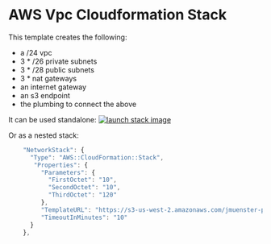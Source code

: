 # AWS Vpc Cloudformation Stack

This template creates the following:

- a /24 vpc
- 3 * /26 private subnets
- 3 * /28 public subnets
- 3 * nat gateways
- an internet gateway
- an s3 endpoint
- the plumbing to connect the above

It can be used standalone: [![launch stack image](https://s3.amazonaws.com/cloudformation-examples/cloudformation-launch-stack.png)](https://console.aws.amazon.com/cloudformation/home?region=us-west-2#/stacks/new?stackName=jenkins-stack&templateURL=https://s3-us-west-2.amazonaws.com/jmuenster-public-templates/jenkins-stack/template.json)

Or as a nested stack:

```javascript
    "NetworkStack": {
      "Type": "AWS::CloudFormation::Stack",
       "Properties": {
         "Parameters": {
           "FirstOctet": "10",
           "SecondOctet": "10",
           "ThirdOctet": "120"
         },
         "TemplateURL": "https://s3-us-west-2.amazonaws.com/jmuenster-public-templates/vpc-stack/template.json",
         "TimeoutInMinutes": "10"
      }
    },
```

